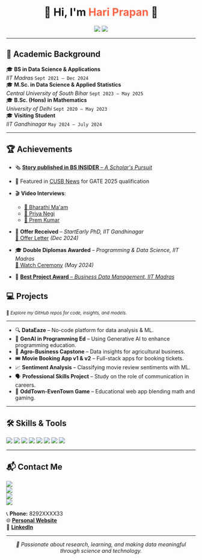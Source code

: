 <h1 align="center">🌟 Hi, I'm <span style="color:#ff6347;">Hari Prapan</span> 👋</h1>

<p align="center">
  <img src="https://img.shields.io/badge/Doctoral%20Researcher-IIT%20Gandhinagar-8A2BE2?style=for-the-badge&logo=google-scholar&logoColor=white"/>
  <img src="https://img.shields.io/badge/Teaching%20Assistant-NIELIT%20Patna-228B22?style=for-the-badge&logo=python&logoColor=white"/>
</p>

---

## 🧠 Academic Background

🎓 **BS in Data Science & Applications**  
*IIT Madras* `Sept 2021 – Dec 2024`  
🎓 **M.Sc. in Data Science & Applied Statistics**  
*Central University of South Bihar* `Sept 2023 – May 2025`  
🎓 **B.Sc. (Hons) in Mathematics**  
*University of Delhi* `Sept 2020 – May 2023`  
🎓 **Visiting Student**  
*IIT Gandhinagar* `May 2024 – July 2024`  

---

## 🏆 Achievements

- 🗞️ [**Story published in BS INSIDER** – *A Scholar's Pursuit*](http://bsinsider.in/a-scholars-pursuit-hari/)
- 📰 Featured in [CUSB News](https://www.cusb.ac.in/index.php?option=com_content&view=article&id=687:over-50-students-from-various-departments-of-cusb-qualified-for-gate-2025&catid=57&Itemid=620) for GATE 2025 qualification
- 🎬 **Video Interviews**:  
  - [🎤 Bharathi Ma'am](https://www.youtube.com/watch?v=jUEzxkm8XzY)  
  - [🎤 Priya Negi](https://youtu.be/yFOj48K0UbU?si=IBKJ9UZ8NYXZv5vT&t=1)  
  - [🎤 Prem Kumar](https://youtu.be/uZBHNj66500?si=trGapu0IWmfWV293)
- 📩 **Offer Received** – *StartEarly PhD, IIT Gandhinagar*  
  [📄 Offer Letter](https://drive.google.com/file/d/1uuGOhUG_l1PXZbq8plpixRCumXKdYAtV/view?usp=sharing) *(Dec 2024)*

- 🎓 **Double Diplomas Awarded** – *Programming & Data Science, IIT Madras*  
  [🎥 Watch Ceremony](https://youtu.be/Y0g2b3J8hXM?si=644JLzBQTh66ugh3&t=1729) *(May 2024)*
- 🥇 [**Best Project Award** – *Business Data Management, IIT Madras*](https://study.iitm.ac.in/student-achievements/projects/BDM%20Capstone/2022/May%20Term%202022)

## 💻 Projects

<sub>🧠 *Explore my GitHub repos for code, insights, and models.*</sub>

---

- 🔍 **DataEaze** – No-code platform for data analysis & ML.
- 🤖 **GenAI in Programming Ed** – Using Generative AI to enhance programming education.
- 🌾 **Agro-Business Capstone** – Data insights for agricultural business.
- 🎟️ **Movie Booking App v1 & v2** – Full-stack apps for booking tickets.
- 📈 **Sentiment Analysis** – Classifying movie review sentiments with ML.
- 🗣️ **Professional Skills Project** – Study on the role of communication in careers.
- 🧩 **OddTown-EvenTown Game** – Educational web app blending math and gaming.

---


## 🛠️ Skills & Tools

<p>
  <img src="https://img.shields.io/badge/Python-3776AB?style=for-the-badge&logo=python&logoColor=white"/>
  <img src="https://img.shields.io/badge/R-276DC3?style=for-the-badge&logo=r&logoColor=white"/>
  <img src="https://img.shields.io/badge/SQL-4479A1?style=for-the-badge&logo=mysql&logoColor=white"/>
  <img src="https://img.shields.io/badge/TensorFlow-FF6F00?style=for-the-badge&logo=tensorflow&logoColor=white"/>
  <img src="https://img.shields.io/badge/PyTorch-EE4C2C?style=for-the-badge&logo=pytorch&logoColor=white"/>
  <img src="https://img.shields.io/badge/Git-F05032?style=for-the-badge&logo=git&logoColor=white"/>
  <img src="https://img.shields.io/badge/Jupyter-F37626?style=for-the-badge&logo=jupyter&logoColor=white"/>
  <img src="https://img.shields.io/badge/Docker-2496ED?style=for-the-badge&logo=docker&logoColor=white"/>
</p>


---

## 📬 Contact Me

<p>
  <img src="https://img.shields.io/badge/Gmail-prapanhari01@gmail.com-D14836?style=flat&logo=gmail&logoColor=white"/> <br>
  <img src="https://img.shields.io/badge/IITGN-23120043@iitgn.ac.in-blue?style=flat&logo=google"/> <br>
  <img src="https://img.shields.io/badge/IITM-21f3002087@ds.study.iitm.ac.in-red?style=flat&logo=google"/> <br>
  <img src="https://img.shields.io/badge/DU-mat20.1369.hari@sgndkc.du.ac.in-green?style=flat&logo=google"/> <br>
</p>

📞 **Phone:** 8292XXXX33  
🌐 [**Personal Website**](https://sites.google.com/ds.study.iitm.ac.in/hari-prapan/)  
🔗 [**LinkedIn**](https://www.linkedin.com/in/hariprapan/)

---

<p align="center"><em>🌱 Passionate about research, learning, and making data meaningful through science and technology.</em></p>
